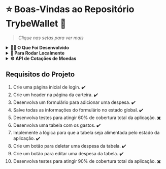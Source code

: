 # ⭐ Boas-Vindas ao Repositório TrybeWallet 💸
> *Clique nas setas para ver mais* 
<details>
<summary><strong>👩‍💻 O Que Foi Desenvolvido</strong></summary><br />

Neste projeto foi desenvolvida uma carteira de controle de gastos com conversor de moedas, ao utilizar essa aplicação um usuário deverá ser capaz de:

- Adicionar, remover e editar um gasto;
- Visualizar uma tabela com seus gastos;
- Visualizar o total de gastos convertidos para uma moeda de escolha;

<div align="center">

![loginPage](https://github.com/leilaMoraes/Projeto-TrybeWallet/assets/109045940/8b8458bd-7aa5-4829-9d48-c4b7f879886a)
![WalletPage](https://github.com/leilaMoraes/Projeto-TrybeWallet/assets/109045940/50aa485d-6e7f-4b1d-a451-83eb1daaf5d6)
</div>
</details>

<details>
<summary><strong>👀 Para Rodar Localmente</strong></summary><br />

1. Clone o repositório   
  `git clone git@github.com:leilaMoraes/Projeto-TrybeWallet.git`
2. Navegue até a pasta do repositório clonado  
    `cd Projeto-TrybeWallet`
3. Instale as dependências no diretório raiz  
  `npm install`
</details>

<details>
<summary><strong>⚙️ API de Cotações de Moedas</strong></summary><br />

A página _web_ irá consumir os dados da API do _awesomeapi API de Cotações_ para realizar a busca de câmbio de moedas. Para realizar essas buscas, é necessário consultar o seguinte _endpoint_:

  - <https://economia.awesomeapi.com.br/json/all>

  O retorno desse endpoint será algo no formato:

  ```json
  {
    {
      "USD": {
        "code":"USD",
        "codein":"BRL",
        "name":"Dólar Americano/Real Brasileiro",
        "high":"5.6689",
        "low":"5.6071",
        "varBid":"-0.0166",
        "pctChange":"-0.29",
        "bid":"5.6173",
        "ask":"5.6183",
        "timestamp":"1601476370",
        "create_date":"2020-09-30 11:32:53"
        },
        ...
    }
  }
  ```
Mais informações sobre a API? Veja a [documentação](https://docs.awesomeapi.com.br/api-de-moedas).
</details>

## Requisitos do Projeto

1. Crie uma página inicial de login. ✔️
2. Crie um header na página da carteira. ✔️
3. Desenvolva um formulário para adicionar uma despesa. ✔️
4. Salve todas as informações do formulário no estado global. ✔️
5. Desenvolva testes para atingir 60% de cobertura total da aplicação. ✖️
6. Desenvolva uma tabela com os gastos. ✔️
7. Implemente a lógica para que a tabela seja alimentada pelo estado da aplicação. ✔️
8. Crie um botão para deletar uma despesa da tabela. ✔️
9. Crie um botão para editar uma despesa da tabela. ✔️
10. Desenvolva testes para atingir 90% de cobertura total da aplicação. ✖️
